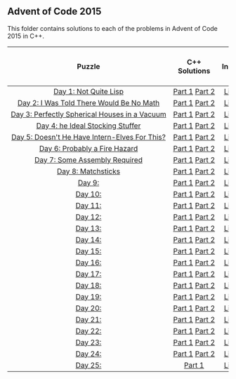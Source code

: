 ## Advent of Code 2015 ##

This folder contains solutions to each of the problems in Advent of Code 2015 in C++.

|Puzzle|C++ Solutions|Input|Sample Input|Puzzle page with solutions|
|:---:|:---:|:---:|:---:|:---:|
| <nobr> [Day 1: Not Quite Lisp](https://adventofcode.com/2015/day/1) </nobr> | <nobr> [Part 1](/2015/cpp/day_01a.cpp) [Part 2](/2015/cpp/day_01b.cpp) </nobr> |[Link](/2015/input/day_01_input)|[Link](/2015/sample_input/day_01_sample_input)|[Link](/2015/puzzles/day_01_puzzle)|
| <nobr> [Day 2: I Was Told There Would Be No Math](https://adventofcode.com/2015/day/2) </nobr> | <nobr> [Part 1](/2015/cpp/day_02a.cpp) [Part 2](/2015/cpp/day_02b.cpp) </nobr> |[Link](/2015/input/day_02_input)|[Link](/2015/sample_input/day_02_sample_input)|[Link](/2015/puzzles/day_02_puzzle)|
| <nobr> [Day 3: Perfectly Spherical Houses in a Vacuum](https://adventofcode.com/2015/day/3) </nobr> | <nobr> [Part 1](/2015/cpp/day_03a.cpp) [Part 2](/2015/cpp/day_03b.cpp) </nobr> |[Link](/2015/input/day_03_input)|[Link](/2015/sample_input/day_03_sample_input)|[Link](/2015/puzzles/day_03_puzzle)|
| <nobr> [Day 4: he Ideal Stocking Stuffer](https://adventofcode.com/2015/day/4) </nobr> | <nobr> [Part 1](/2015/cpp/day_04a.cpp) [Part 2](/2015/cpp/day_04b.cpp) </nobr> |[Link](/2015/input/day_04_input)|[Link](/2015/sample_input/day_04_sample_input)|[Link](/2015/puzzles/day_04_puzzle)|
| <nobr> [Day 5: Doesn't He Have Intern-Elves For This?](https://adventofcode.com/2015/day/5) </nobr> | <nobr> [Part 1](/2015/cpp/day_05a.cpp) [Part 2](/2015/cpp/day_05b.cpp) </nobr> |[Link](/2015/input/day_05_input)|[Link](/2015/sample_input/day_05_sample_input)|[Link](/2015/puzzles/day_05_puzzle)|
| <nobr> [Day 6: Probably a Fire Hazard](https://adventofcode.com/2015/day/6) </nobr> | <nobr> [Part 1](/2015/cpp/day_06a.cpp) [Part 2](/2015/cpp/day_06b.cpp) </nobr> |[Link](/2015/input/day_06_input)|[Link](/2015/sample_input/day_06_sample_input)|[Link](/2015/puzzles/day_06_puzzle)|
| <nobr> [Day 7: Some Assembly Required](https://adventofcode.com/2015/day/7) </nobr> | <nobr> [Part 1](/2015/cpp/day_07a.cpp) [Part 2](/2015/cpp/day_07b.cpp) </nobr> | [Link](/2015/input/day_07_input)|[Link](/2015/sample_input/day_07_sample_input)|[Link](/2015/puzzles/day_07_puzzle)|
| <nobr> [Day 8: Matchsticks](https://adventofcode.com/2015/day/8) </nobr> | <nobr> [Part 1](/2015/cpp/day_08a.cpp) [Part 2](/2015/cpp/day_08b.cpp) </nobr> | [Link](/2015/input/day_08_input)|[Link](/2015/sample_input/day_08_sample_input)|[Link](/2015/puzzles/day_08_puzzle)|
| <nobr> [Day 9: ](https://adventofcode.com/2015/day/9) </nobr> | <nobr> [Part 1](/2015/cpp/day_09a.cpp) [Part 2](/2015/cpp/day_09b.cpp) </nobr> | [Link](/2015/input/day_09_input)|[Link](/2015/sample_input/day_09_sample_input)|[Link](/2015/puzzles/day_09_puzzle)|
| <nobr> [Day 10:](https://adventofcode.com/2015/day/10) </nobr> | <nobr> [Part 1](/2015/cpp/day_10a.cpp) [Part 2](/2015/cpp/day_10b.cpp) </nobr> |[Link](/2015/input/day_10_input)|[Link](/2015/sample_input/day_10_sample_input)|[Link](/2015/puzzles/day_10_puzzle)|
| <nobr> [Day 11: ](https://adventofcode.com/2015/day/11) </nobr> | <nobr> [Part 1](/2015/cpp/day_11a.cpp) [Part 2](/2015/cpp/day_11b.cpp) </nobr> |[Link](/2015/input/day_11_input)|[Link](/2015/sample_input/day_11_sample_input)|[Link](/2015/puzzles/day_11_puzzle)|
| <nobr> [Day 12: ](https://adventofcode.com/2015/day/12) </nobr> | <nobr> [Part 1](/2015/cpp/day_12a.cpp) [Part 2](/2015/cpp/day_12b.cpp) </nobr> |[Link](/2015/input/day_12_input)|[Link](/2015/sample_input/day_12_sample_input)|[Link](/2015/puzzles/day_12_puzzle)|
| <nobr> [Day 13: ](https://adventofcode.com/2015/day/13) </nobr> | <nobr> [Part 1](/2015/cpp/day_13a.cpp) [Part 2](/2015/cpp/day_13b.cpp) </nobr> |[Link](/2015/input/day_13_input)|[Link](/2015/sample_input/day_13_sample_input)|[Link](/2015/puzzles/day_13_puzzle)|
| <nobr> [Day 14: ](https://adventofcode.com/2015/day/14) </nobr> | <nobr> [Part 1](/2015/cpp/day_14a.cpp) [Part 2](/2015/cpp/day_14b.cpp) </nobr> |[Link](/2015/input/day_14_input)|[Link](/2015/sample_input/day_14_sample_input)|[Link](/2015/puzzles/day_14_puzzle)|
| <nobr> [Day 15: ](https://adventofcode.com/2015/day/15) </nobr> | <nobr> [Part 1](/2015/cpp/day_15a.cpp) [Part 2](/2015/cpp/day_15b.cpp) </nobr> |[Link](/2015/input/day_15_input)|[Link](/2015/sample_input/day_15_sample_input)|[Link](/2015/puzzles/day_15_puzzle)|
| <nobr> [Day 16: ](https://adventofcode.com/2015/day/16) </nobr> | <nobr> [Part 1](/2015/cpp/day_16a.cpp) [Part 2](/2015/cpp/day_16b.cpp) </nobr> |[Link](/2015/input/day_16_input)|[Link](/2015/sample_input/day_16_sample_input)|[Link](/2015/puzzles/day_16_puzzle)|
| <nobr> [Day 17: ](https://adventofcode.com/2015/day/17) </nobr> | <nobr> [Part 1](/2015/cpp/day_17a.cpp) [Part 2](/2015/cpp/day_17b.cpp) </nobr> |[Link](/2015/input/day_17_input)|[Link](/2015/sample_input/day_17_sample_input)|[Link](/2015/puzzles/day_17_puzzle)|
| <nobr> [Day 18: ](https://adventofcode.com/2015/day/18) </nobr> | <nobr> [Part 1](/2015/cpp/day_18a.cpp) [Part 2](/2015/cpp/day_18b.cpp) </nobr> |[Link](/2015/input/day_18_input)|[Link](/2015/sample_input/day_18_sample_input)|[Link](/2015/puzzles/day_18_puzzle)|
| <nobr> [Day 19: ](https://adventofcode.com/2015/day/19) </nobr> | <nobr> [Part 1](/2015/cpp/day_19a.cpp) [Part 2](/2015/cpp/day_19b.cpp) </nobr> |[Link](/2015/input/day_19_input)|[Link](/2015/sample_input/day_19_sample_input)|[Link](/2015/puzzles/day_19_puzzle)|
| <nobr> [Day 20: ](https://adventofcode.com/2015/day/20) </nobr> | <nobr> [Part 1](/2015/cpp/day_20a.cpp) [Part 2](/2015/cpp/day_20b.cpp) </nobr> |[Link](/2015/input/day_20_input)|[Link](/2015/sample_input/day_20_sample_input)|[Link](/2015/puzzles/day_20_puzzle)|
| <nobr> [Day 21: ](https://adventofcode.com/2015/day/21) </nobr> | <nobr> [Part 1](/2015/cpp/day_21a.cpp) [Part 2](/2015/cpp/day_21b.cpp) </nobr> |[Link](/2015/input/day_21_input)|[Link](/2015/sample_input/day_21_sample_input)|[Link](/2015/puzzles/day_21_puzzle)|
| <nobr> [Day 22: ](https://adventofcode.com/2015/day/22) </nobr> | <nobr> [Part 1](/2015/cpp/day_22a.cpp) [Part 2](/2015/cpp/day_22b.cpp) </nobr> |[Link](/2015/input/day_22_input)|[Link](/2015/sample_input/day_22_sample_input)|[Link](/2015/puzzles/day_22_puzzle)|
| <nobr> [Day 23: ](https://adventofcode.com/2015/day/23) </nobr> | <nobr> [Part 1](/2015/cpp/day_23a.cpp) [Part 2](/2015/cpp/day_23b.cpp) </nobr> |[Link](/2015/input/day_23_input)|[Link](/2015/sample_input/day_23_sample_input)|[Link](/2015/puzzles/day_23_puzzle)|
| <nobr> [Day 24: ](https://adventofcode.com/2015/day/24) </nobr> | <nobr> [Part 1](/2015/cpp/day_24a.cpp) [Part 2](/2015/cpp/day_24b.cpp) </nobr> |[Link](/2015/input/day_24_input)|[Link](/2015/sample_input/day_24_sample_input)|[Link](/2015/puzzles/day_24_puzzle)|
| <nobr> [Day 25: ](https://adventofcode.com/2015/day/25) </nobr> | <nobr> [Part 1](/2015/cpp/day_25a.cpp) </nobr> | [Link](/2015/input/day_25_input)|[Link](/2015/sample_input/day_25_sample_input)|[Link](/2015/puzzles/day_25_puzzle)|
